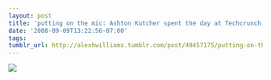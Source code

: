 ```yaml
---
layout: post
title: 'putting on the mic: Ashton Kutcher spent the day at Techcrunch 50.'
date: '2008-09-09T13:22:56-07:00'
tags: 
tumblr_url: http://alexhwilliams.tumblr.com/post/49457175/putting-on-the-mic-ashton-kutcher-spent-the-day
---
```

<img src="http://25.media.tumblr.com/EXq6qISREdoil2dzZxhNDjfe_250.jpg"/>
